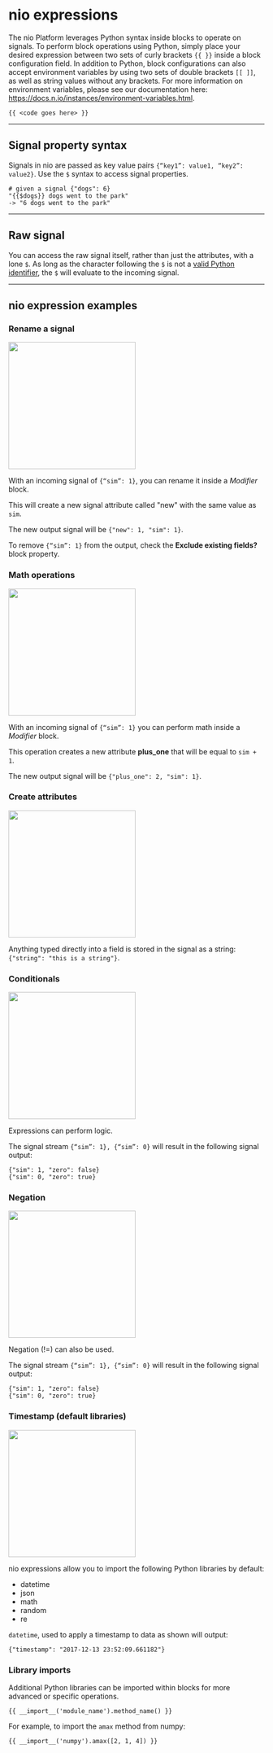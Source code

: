 # nio expressions

The nio Platform leverages Python syntax inside blocks to operate on signals. To perform block operations using Python, simply place your desired expression between two sets of curly brackets `{{ }}` inside a block configuration field. In addition to Python, block configurations can also accept environment variables by using two sets of double brackets `[[ ]]`, as well as string values without any brackets. For more information on environment variables, please see our documentation here: <https://docs.n.io/instances/environment-variables.html>.

```
{{ <code goes here> }}
```

---

## Signal property syntax

Signals in nio are passed as key value pairs `{“key1”: value1, “key2”: value2}`. Use the `$` syntax to access signal properties.

```
# given a signal {"dogs": 6}
"{{$dogs}} dogs went to the park"
-> "6 dogs went to the park"
```

---

## Raw signal

You can access the raw signal itself, rather than just the attributes, with a lone `$`. As long as the character following the `$` is not a [valid Python identifier](https://docs.python.org/3/reference/lexical_analysis.html#identifiers), the `$` will evaluate to the incoming signal.

---

## nio expression examples

### Rename a signal

<img class="right border" src="/img/expressions/rename.png" width="250"/>

With an incoming signal of `{“sim”: 1}`, you can rename it inside a _Modifier_ block.

This will create a new signal attribute called "new" with the same value as `sim`.

The new output signal will be `{"new": 1, "sim": 1}`.

To remove `{“sim”: 1}` from the output, check the **Exclude existing fields?** block property.

### Math operations

<img class="right border" src="/img/expressions/plus-one.png" width="250"/>

With an incoming signal of `{“sim”: 1}` you can perform math inside a _Modifier_ block.

This operation creates a new attribute **plus_one** that will be equal to `sim + 1`.

The new output signal will be `{"plus_one": 2, "sim": 1}`.

### Create attributes

<img class="right border" src="/img/expressions/string.png" width="250"/>

Anything typed directly into a field is stored in the signal as a string:  `{"string": "this is a string"}`.

### Conditionals

<img class="right border" src="/img/expressions/logic.png" width="250"/>

Expressions can perform logic.

The signal stream `{“sim”: 1}, {“sim”: 0}` will result in the following signal output:

```
{"sim": 1, "zero": false}
{"sim": 0, "zero": true}
```

### Negation

<img class="right border" src="/img/expressions/negation.png" width="250"/>

Negation (!=) can also be used.

The signal stream `{“sim”: 1}, {“sim”: 0}` will result in the following signal output:

```
{"sim": 1, "zero": false}
{"sim": 0, "zero": true}
```

### Timestamp (default libraries)

<img class="right border" src="/img/expressions/timestamp.png" width="250"/>

nio expressions allow you to import the following Python libraries by default:

- datetime
- json
- math
- random
- re

`datetime`, used to apply a timestamp to data as shown will output:

```
{"timestamp": "2017-12-13 23:52:09.661182"}
```

### Library imports

Additional Python libraries can be imported within blocks for more advanced or specific operations.

```
{{ __import__('module_name').method_name() }}
```
For example, to import the `amax` method from numpy:
```
{{ __import__('numpy').amax([2, 1, 4]) }}
```
